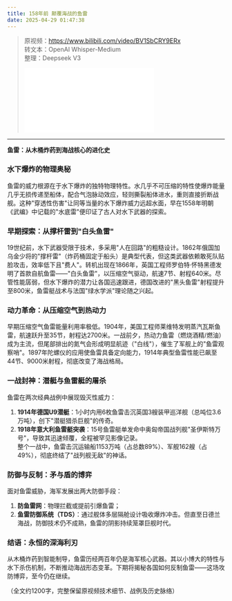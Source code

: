 ```yaml
---
title: 158年前 颠覆海战的鱼雷
date: 2025-04-29 01:47:38
---
```


> 原视频：https://www.bilibili.com/video/BV1SbCRY9ERx<br>转文本：OpenAI Whisper-Medium<br>整理：Deepseek V3
>
> <iframe src="//player.bilibili.com/player.html?bvid=BV1SbCRY9ERx&autoplay=0" scrolling="no" border="0" frameborder="no" framespacing="0" allowfullscreen="true"></iframe>

---

**鱼雷：从木桶炸药到海战核心的进化史**  

### **水下爆炸的物理奥秘**  
鱼雷的威力根源在于水下爆炸的独特物理特性。水几乎不可压缩的特性使爆炸能量几乎无损传递至船体，配合气泡脉动效应，轻则撕裂船体进水，重则直接折断战舰。这种"穿透性伤害"让同等当量的水下爆炸威力远超水面，早在1558年明朝《武编》中记载的"水底雷"便印证了古人对水下武器的探索。  

### **早期探索：从撑杆雷到"白头鱼雷"**  
19世纪前，水下武器受限于技术，多采用"人在回路"的粗糙设计。1862年俄国加乌金少将的"撑杆雷"（炸药桶固定于船头）是典型代表，但这类武器依赖敢死队贴脸攻击，效率低下且"费人"。转机出现在1866年，英国工程师罗伯特·怀特黑德发明了首款自航鱼雷——"白头鱼雷"，以压缩空气驱动，航速7节、射程640米。尽管性能孱弱，但水下爆炸的潜力让各国迅速跟进，德国改进的"黑头鱼雷"射程提升至800米，鱼雷艇战术与法国"绿水学派"理论随之兴起。  

### **动力革命：从压缩空气到热动力**  
早期压缩空气鱼雷能量利用率极低。1904年，美国工程师莱维特发明蒸汽瓦斯鱼雷，航速跃升至35节，射程达2700米。一战前夕，热动力鱼雷（燃烧酒精/燃油）成为主流，但尾部排出的氮气会形成明显航迹（"白线"），催生了军舰上的"鱼雷观察哨"。1897年陀螺仪的应用使鱼雷具备定向能力，1914年典型鱼雷性能已飙至44节、9000米射程，彻底改变了海战格局。  

### **一战封神：潜艇与鱼雷艇的屠杀**  
鱼雷在两次经典战例中展现毁灭性威力：  
1. **1914年德国U9潜艇**：1小时内用6枚鱼雷击沉英国3艘装甲巡洋舰（总吨位3.6万吨），创下"潜艇猎杀巨舰"的传奇。  
2. **1918年意大利鱼雷艇突袭**：15号鱼雷艇单发命中奥匈帝国战列舰"圣伊斯特万号"，导致其迅速倾覆，全程被罕见影像记录。  
整个一战中，鱼雷击沉运输船1153万吨（占总数89%）、军舰162艘（占49%），彻底终结了"战列舰无敌"的神话。  

### **防御与反制：矛与盾的博弈**  
面对鱼雷威胁，海军发展出两大防御手段：  
1. **防鱼雷网**：物理拦截或提前引爆鱼雷；  
2. **鱼雷防御系统（TDS）**：通过舰体多层隔舱设计吸收爆炸冲击。但直至日德兰海战，防御技术仍不成熟，鱼雷的阴影持续笼罩巨舰时代。  

### **结语：永恒的深海利刃**  
从木桶炸药到智能制导，鱼雷历经两百年仍是海军核心武器。其以小博大的特性与水下杀伤机制，不断推动海战形态变革。下期将揭秘各国如何反制鱼雷——这场攻防博弈，至今仍在继续。  

（全文约1200字，完整保留原视频技术细节、战例及历史脉络）
